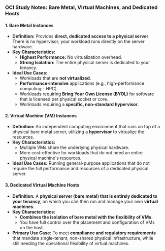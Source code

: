 ### **OCI Study Notes: Bare Metal, Virtual Machines, and Dedicated Hosts**

#### **1. Bare Metal Instances**

*   **Definition:** Provides **direct, dedicated access to a physical server**. There is no hypervisor; your workload runs directly on the server hardware.
*   **Key Characteristics:**
    *   **Highest Performance:** No virtualization overhead.
    *   **Strong Isolation:** The entire physical server is dedicated to your tenancy.
*   **Ideal Use Cases:**
    *   Workloads that are **not virtualized**.
    *   **Performance-intensive** applications (e.g., high-performance computing - HPC).
    *   Workloads requiring **Bring Your Own License (BYOL)** for software that is licensed per physical socket or core.
    *   Workloads requiring a **specific, non-standard hypervisor**.

#### **2. Virtual Machine (VM) Instances**

*   **Definition:** An independent computing environment that runs on top of a physical bare metal server, utilizing a **hypervisor** to virtualize the resources.
*   **Key Characteristics:**
    *   Multiple VMs share the underlying physical hardware.
    *   More cost-effective for workloads that do not need an entire physical machine's resources.
*   **Ideal Use Cases:** Running general-purpose applications that do not require the full performance and resources of a dedicated physical server.

#### **3. Dedicated Virtual Machine Hosts**

*   **Definition:** A **physical server (bare metal) that is entirely dedicated to your tenancy**, on which you can then run and manage your own **virtual machines**.
*   **Key Characteristics:**
    *   **Combines the isolation of bare metal with the flexibility of VMs.**
    *   You have full control over the placement and configuration of VMs on the host.
*   **Primary Use Case:** To meet **compliance and regulatory requirements** that mandate single-tenant, non-shared physical infrastructure, while still needing the operational flexibility of virtual machines.